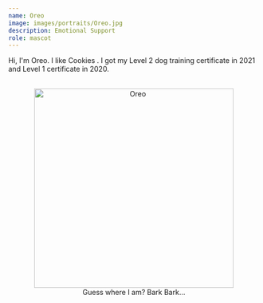 ```yaml
---
name: Oreo
image: images/portraits/Oreo.jpg
description: Emotional Support
role: mascot
---
```

<!-- Personal description goes here -->
Hi, I'm Oreo. I like Cookies <i class="fa-solid fa-cookie-bite"></i>. I got my Level 2 dog training certificate in 2021 and Level 1 certificate in 2020.

<br>

<center>
    <img src="../images/portraits/oreo2.jpeg" alt='Oreo' width=400>
    <figcaption>Guess where I am? Bark Bark...</figcaption>
</center>
